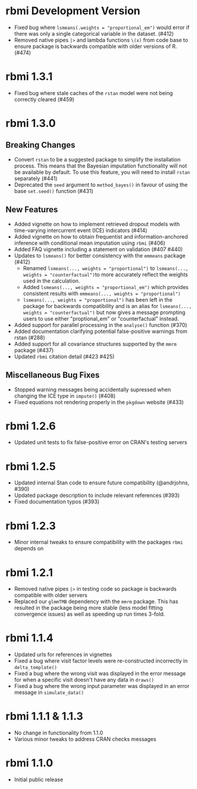 

# rbmi Development Version

* Fixed bug where `lsmeans(.weights = "proportional_em")` would error if there was only a single categorical variable in the dataset. (#412)
* Removed native pipes `|>` and lambda functions `\(x)` from code base to ensure package is backwards compatible with older versions of R. (#474)

# rbmi 1.3.1

* Fixed bug where stale caches of the `rstan` model were not being correctly cleared (#459)

# rbmi 1.3.0

## Breaking Changes

* Convert `rstan` to be a suggested package to simplify the installation process. This means that the Bayesian imputation functionality will not be available by default. To use this feature, you will need to install `rstan` separately (#441)
* Deprecated the `seed` argument to `method_bayes()` in favour of using the base `set.seed()` function (#431)

## New Features

* Added vignette on how to implement retrieved dropout models with time-varying intercurrent event (ICE) indicators (#414)
* Added vignette on how to obtain frequentist and information-anchored inference with conditional mean imputation using `rbmi` (#406)
* Added FAQ vignette including a statement on validation (#407 #440)
* Updates to `lsmeans()` for better consistency with the `emmeans` package (#412)
    * Renamed `lsmeans(..., weights = "proportional")` to `lsmeans(..., weights = "counterfactual")`to more accurately reflect the weights used in the calculation.
    * Added `lsmeans(..., weights = "proportional_em")` which provides consistent results with `emmeans(..., weights = "proportional")`
    * `lsmeans(..., weights = "proportional")` has been left in the package for backwards compatibility and is an alias for `lsmeans(..., weights = "counterfactual")` but now gives
    a message prompting users to use either "proptional_em" or "counterfactual" instead.
* Added support for parallel processing in the `analyse()` function (#370)
* Added documentation clarifying potential false-positive warnings from rstan (#288)
* Added support for all covariance structures supported by the `mmrm` package (#437)
* Updated `rbmi` citation detail (#423 #425)

## Miscellaneous Bug Fixes

* Stopped warning messages being accidentally supressed when changing the ICE type in `impute()` (#408)
* Fixed equations not rendering properly in the `pkgdown` website (#433) 


# rbmi 1.2.6

* Updated unit tests to fix false-positive error on CRAN's testing servers

# rbmi 1.2.5

* Updated internal Stan code to ensure future compatibility (@andrjohns, #390)
* Updated package description to include relevant references (#393)
* Fixed documentation typos (#393)

# rbmi 1.2.3

* Minor internal tweaks to ensure compatibility with the packages `rbmi` depends on

# rbmi 1.2.1

* Removed native pipes `|>` in testing code so package is backwards compatible with older servers
* Replaced our `glmmTMB` dependency with the `mmrm` package. This has resulted in the package being more stable (less model fitting convergence issues) as well as speeding up run times 3-fold. 

# rbmi 1.1.4

* Updated urls for references in vignettes
* Fixed a bug where visit factor levels were re-constructed incorrectly in `delta_template()`
* Fixed a bug where the wrong visit was displayed in the error message for when a specific visit doesn't have any data in `draws()`
* Fixed a bug where the wrong input parameter was displayed in an error message in `simulate_data()`

  
# rbmi 1.1.1 & 1.1.3
 
* No change in functionality from 1.1.0
* Various minor tweaks to address CRAN checks messages
  
# rbmi 1.1.0
  
* Initial public release
  
